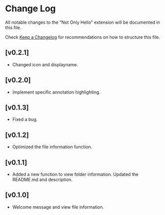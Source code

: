 # Change Log

All notable changes to the "Not Only Hello" extension will be documented in this file.

Check [Keep a Changelog](http://keepachangelog.com/) for recommendations on how to structure this file.

## [v0.2.1]

- Changed icon and displayname.

## [v0.2.0]

- Implement specific annotation highlighting.</br>

## [v0.1.3]

- Fixed a bug.

## [v0.1.2]

- Optimized the file information function.

## [v0.1.1]

- Added a new function to view folder information. Updated the README.md and description.

## [v0.1.0]

- Welcome message and view file information.
